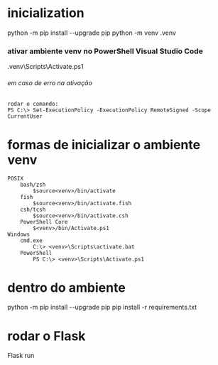 # inicialization
python -m pip install --upgrade pip
python -m venv .venv

### ativar ambiente venv no PowerShell Visual Studio Code
.venv\Scripts\Activate.ps1

###### em caso de erro na ativação
```
rodar o comando:
PS C:\> Set-ExecutionPolicy -ExecutionPolicy RemoteSigned -Scope CurrentUser
```

# formas de inicializar o ambiente venv
```
POSIX
    bash/zsh
        $source<venv>/bin/activate
    fish
        $source<venv>/bin/activate.fish
    csh/tcsh
        $source<venv>/bin/activate.csh
    PowerShell Core
        $<venv>/bin/Activate.ps1
Windows
    cmd.exe
        C:\> <venv>\Scripts\activate.bat
    PowerShell
        PS C:\> <venv>\Scripts\Activate.ps1
```

# dentro do ambiente
python -m pip install --upgrade pip
pip install -r requirements.txt

# rodar o Flask
Flask run
